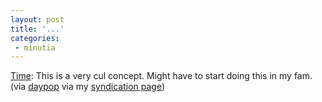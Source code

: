 ```yaml
---
layout: post
title: '...'
categories:
 - minutia
---
```


<a href="http://zonezero.com/magazine/essays/diegotime/time.html">Time</a>: This is a very cul concept. Might have to start doing this in my fam. (via <a href="http://www.daypop.com/redirect?id=1462862">daypop</a> via my <a href="http://www.danielsjourney.com/syndicates.php">syndication page</a>)

